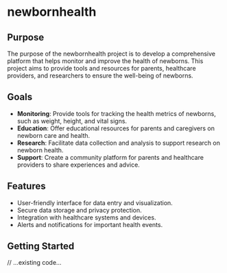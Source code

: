 # newbornhealth

## Purpose
The purpose of the newbornhealth project is to develop a comprehensive platform that helps monitor and improve the health of newborns. This project aims to provide tools and resources for parents, healthcare providers, and researchers to ensure the well-being of newborns.

## Goals
- **Monitoring**: Provide tools for tracking the health metrics of newborns, such as weight, height, and vital signs.
- **Education**: Offer educational resources for parents and caregivers on newborn care and health.
- **Research**: Facilitate data collection and analysis to support research on newborn health.
- **Support**: Create a community platform for parents and healthcare providers to share experiences and advice.

## Features
- User-friendly interface for data entry and visualization.
- Secure data storage and privacy protection.
- Integration with healthcare systems and devices.
- Alerts and notifications for important health events.

## Getting Started
// ...existing code...